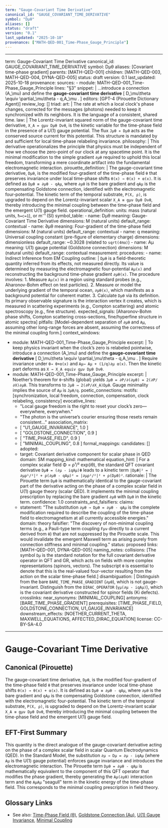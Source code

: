 ```yaml
---
term: "Gauge-Covariant Time Derivative"
canonical_id: "GAUGE_COVARIANT_TIME_DERIVATIVE"
symbol: "Dμθ"
aliases: []
status: "draft"
version: "0.1"
last_updated: "2025-10-18"
provenance: ["MATH-QED-001_Time-Phase_Gauge_Principle"]
---
```


---
term: Gauge-Covariant Time Derivative
canonical_id: GAUGE_COVARIANT_TIME_DERIVATIVE
symbol: Dμθ
aliases: [Covariant time-phase gradient]
parents: [MATH-QED-001]
children: [MATH-QED-003, MATH-QED-004, DYNA-QED-005]
status: draft
version: 0.1
last_updated: 2025-10-18
provenance:
  sources:
    - module: MATH-QED-001_Time-Phase_Gauge_Principle
      lines: "§3"
      snippet: |
        ...introduce a connection (A_\mu) and define the **gauge-covariant time derivative**
        [ D_\mu\theta \equiv \partial_\mu\theta - q,A_\mu . ]
  editors: [GPT-4 (Pirouette Dictionary Agent)]
  review_log: []
triad:
  art: |
    The rate at which a local clock's phase changes, corrected for the messages (photons) needed to keep it synchronized with its neighbors. It is the language of a consistent, shared time.
  law: |
    The Lorentz-invariant squared norm of the gauge-covariant time derivative, `X_A = gμν Dμθ Dνθ`, is the kinetic variable for the time-phase field in the presence of a U(1) gauge potential. The flux `Jμθ ∝ Dμθ` acts as the conserved source current for this potential. This structure is mandated by and sufficient for local time-phase relabeling invariance.
  philosophy: |
    This derivative operationalizes the principle that physics must be independent of how we choose the zero-point of our clock at any spacetime point. It is the minimal modification to the simple gradient `∂μθ` required to uphold this local freedom, transforming a mere coordinate artifact into the fundamental electromagnetic interaction.
pirouette_definition: |
  The gauge-covariant time derivative, `Dμθ`, is the modified four-gradient of the time-phase field `θ` that preserves invariance under local time-phase shifts `θ(x) → θ(x) + α(x)`. It is defined as `Dμθ ≡ ∂μθ - qAμ`, where `∂μθ` is the bare gradient and `qAμ` is the compensating Goldstone connection, identified with the electromagnetic four-potential. The kinetic term of the temporal substrate, `P(X, ρ)`, is upgraded to depend on the Lorentz-invariant scalar `X_A ≡ gμν Dμθ Dνθ`, thereby introducing the minimal coupling between the time-phase field and the emergent U(1) gauge field.
operational_definition:
  units: mass (natural units, `ħ=c=1`), or m⁻¹ (SI)
  symbol_table:
    - name: Dμθ
      meaning: Gauge-Covariant Time Derivative
      dimensions: M (natural units)
      default_range: contextual
    - name: ∂μθ
      meaning: Four-gradient of the time-phase field
      dimensions: M (natural units)
      default_range: contextual
    - name: q
      meaning: Universal coupling constant (pre-figure of elementary charge)
      dimensions: dimensionless
      default_range: ~0.3028 (related to `sqrt(4πα)`)
    - name: Aμ
      meaning: U(1) gauge potential (Goldstone connection)
      dimensions: M (natural units)
      default_range: contextual
  measurement:
    procedures:
      - name: Indirect Inference from EM Coupling
        outline: |
          `Dμθ` is a field-theoretic quantity inferred from its effects, not measured directly. Its value is determined by measuring the electromagnetic four-potential `Aμ(x)` and reconstructing the background time-phase gradient `∂μθ(x)`. The procedure involves:
          1. Measure `Aμ(x)` in a region using standard probes (e.g., Aharonov-Bohm effect on test particles).
          2. Measure or model the underlying gradient of the temporal ocean, `∂μθ(x)`, which manifests as a background potential for coherent matter.
          3. Calculate `Dμθ` via its definition. Its primary observable signature is the interaction vertex it creates, which is measured in scattering experiments (e.g., Compton scattering) and atomic spectroscopy (e.g., fine structure).
        expected_signals: [Aharonov-Bohm phase shifts, Compton scattering cross-sections, fine/hyperfine structure in atomic spectra]
        pitfalls: [Model-dependent separation of `∂μθ` and `Aμ`, assuming other long-range forces are absent, assuming the correctness of the minimal coupling form.]
context_windows:
  - module: MATH-QED-001_Time-Phase_Gauge_Principle
    excerpt: |
      To keep physics invariant when the clock’s zero is relabeled pointwise, introduce a connection (A_\mu) and define the **gauge-covariant time derivative**
      [ D_\mu\theta \equiv \partial_\mu\theta - q,A_\mu . ]
      Require invariance under `θ→ θ+α(x)` and `Aμ→ Aμ + (1/q)∂μ α(x)`. Then the kinetic part deforms as `X → X_A equiv gμν Dμθ Dνθ`.
  - module: MATH-QED-001_Time-Phase_Gauge_Principle
    excerpt: |
      Noether’s theorem for `θ`-shifts (global) yields
      `Jμθ = ∂P/∂(∂μθ) = 2(∂P/∂X)∂μθ`.
      This transforms to `Jμθ → 2(∂P/∂X_A)Dμθ`. Gauge minimality implies the source of `Aμ` is `Jμθ/q`.
poetic_connections:
  motifs: [synchronization, local freedom, connection, compensation, clock relabeling, consistency]
  evocative_lines:
    - "Local gauge freedom is the right to reset your clock’s zero—everywhere, everywhen."
    - "The photon is the universe’s courier ensuring those resets remain consistent..."
  association_matrix:
    - [ "U1_GAUGE_INVARIANCE", 1.0 ]
    - [ "GOLDSTONE_CONNECTION", 0.9 ]
    - [ "TIME_PHASE_FIELD", 0.9 ]
    - [ "MINIMAL_COUPLING", 0.8 ]
formal_mappings:
  candidates: []
  adopted:
    - target: Covariant derivative component for scalar phase in QED
      domain: SM
      mapping_kind: mathematical
      equation_hint: |
        For a complex scalar field Φ = ρ¹/² exp(iθ), the standard QFT covariant derivative `DμΦ = (∂μ - iqAμ)Φ` leads to a kinetic term `|DμΦ|² = |∂μρ¹/²|² + ρ(∂μθ - qAμ)² = |∂μρ¹/²|² + ρ(Dμθ)²`.
      rationale: |
        The Pirouette term `Dμθ` is mathematically identical to the gauge-covariant part of the derivative acting on the phase of a complex scalar field in U(1) gauge theory (scalar QED). It implements the minimal coupling prescription by replacing the bare gradient `∂μθ` with `Dμθ` in the kinetic term.
      confidence: 1.0
constraints_and_falsifiers:
  claims:
    - statement: "The substitution `∂μθ → Dμθ = ∂μθ - qAμ` is the complete modification required to describe the coupling of the time-phase field to electromagnetism at all currently accessible energies."
      domain: theory
      falsifier: "The discovery of non-minimal coupling terms (e.g., a Pauli-type term coupling `Fμν` directly to a current derived from `θ`) that are not suppressed by the Pirouette scale. This would invalidate the emergent Maxwell term as arising purely from connection stiffness and minimal coupling."
      status: proposed
      links: [MATH-QED-001, DYNA-QED-005]
naming_notes:
  collisions: [The symbol `Dμ` is the standard notation for the full covariant derivative operator in QFT and GR, which acts on fields with more complex representations (spinors, vectors). The subscript `θ` is essential to denote that this is the real-valued four-vector resulting from the action on the scalar time-phase field.]
  disambiguation: |
    Distinguish from the bare `BARE_TIME_PHASE_GRADIENT` (`∂μθ`), which is not gauge-invariant. Distinguish from the `DIRAC_OPERATOR` (`γμ(∂μ - iqAμ)`), which is the covariant derivative constructed for spinor fields (Ki defects).
crosslinks:
  near_synonyms: [MINIMAL_COUPLING]
  antonyms: [BARE_TIME_PHASE_GRADIENT]
  prerequisites: [TIME_PHASE_FIELD, GOLDSTONE_CONNECTION, U1_GAUGE_INVARIANCE]
  downstream_effects: [NOETHER_CURRENT_THETA, MAXWELL_EQUATIONS, AFFECTED_DIRAC_EQUATION]
license: CC-BY-SA-4.0
---

# Gauge-Covariant Time Derivative

## Canonical (Pirouette)
The gauge-covariant time derivative, `Dμθ`, is the modified four-gradient of the time-phase field `θ` that preserves invariance under local time-phase shifts `θ(x) → θ(x) + α(x)`. It is defined as `Dμθ ≡ ∂μθ - qAμ`, where `∂μθ` is the bare gradient and `qAμ` is the compensating Goldstone connection, identified with the electromagnetic four-potential. The kinetic term of the temporal substrate, `P(X, ρ)`, is upgraded to depend on the Lorentz-invariant scalar `X_A ≡ gμν Dμθ Dνθ`, thereby introducing the minimal coupling between the time-phase field and the emergent U(1) gauge field.

## EFT-First Summary
This quantity is the direct analogue of the gauge-covariant derivative acting on the phase of a complex scalar field in scalar Quantum Electrodynamics (QED). In the Standard Model, the substitution `∂μ → Dμ = ∂μ - iqAμ` (where `Aμ` is the U(1) gauge potential) enforces gauge invariance and introduces the electromagnetic interaction. The Pirouette term `Dμθ = ∂μθ - qAμ` is mathematically equivalent to the component of this QFT operator that modifies the phase gradient, thereby generating the `Aμ(∂μθ)` interaction term and the `AμAμ` "seagull" term in the kinetic energy of the time-phase field. This corresponds to the minimal coupling prescription in field theory.

## Glossary Links
- See also: [Time-Phase Field (θ)](...), [Goldstone Connection (Aμ)](...), [U(1) Gauge Invariance](...), [Minimal Coupling](...)
